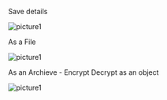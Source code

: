 
Save details<br>


![picture1](https://user-images.githubusercontent.com/18491653/34231426-e677aeac-e590-11e7-8628-296bcb40ab02.png)

As a File


![picture1](https://user-images.githubusercontent.com/18491653/34231442-f5a6ff90-e590-11e7-8fc0-f66b0211dcf8.png)

As an Archieve - Encrypt Decrypt as an object 


![picture1](https://user-images.githubusercontent.com/18491653/34231450-02913bc6-e591-11e7-9e5f-778731eea7e2.png)
